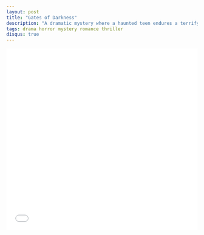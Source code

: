 ```yaml
---
layout: post
title: "Gates of Darkness"
description: "A dramatic mystery where a haunted teen endures a terrifying exorcism in the hopes of unlocking shocking secrets about the church and his family."
tags: drama horror mystery romance thriller
disqus: true
---
```


<div class="responsive-container">
<iframe src="/preview" frameborder="0" marginwidth="0" marginheight="0" scrolling="NO" width="100%" height="480" allowfullscreen></iframe>
<div style="width: 80px; height: 80px; position: absolute; opacity: 0; right: 0px; top: 0px;"> </div></div>

<script data-ad-client="ca-pub-8367357551397143" async src="https://pagead2.googlesyndication.com/pagead/js/adsbygoogle.js"></script>